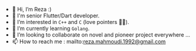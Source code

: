 - 👋 Hi, I’m Reza :)
- 👀 I'm senior Flutter/Dart developer.
- 👀 I’m interested in `C++` and `C` (love pointers 🤷‍♂️).
- 🌱 I’m currently learning `Golang`.
- 💞️ I’m looking to collaborate on novel and pioneer project everywhere ...
- 📫 How to reach me : mailto:reza.mahmoudi.1992@gmail.com

<!---
rezam92/rezam92 is a ✨ special ✨ repository because its `README.md` (this file) appears on your GitHub profile.
You can click the Preview link to take a look at your changes.
--->
